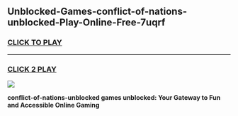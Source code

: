 
## Unblocked-Games-conflict-of-nations-unblocked-Play-Online-Free-7uqrf
<h3>
<a href="https://premium76.site?title=conflict-of-nations-unblocked&ref=26A">CLICK TO PLAY</a></h3>
<hr>

<h3>
<a href="https://premium76.site?title=conflict-of-nations-unblocked&ref=26A">CLICK 2 PLAY</a>
  
</h3>

<a href="https://premium76.site?title=conflict-of-nations-unblocked&ref=26A"><img src="https://clearcache.store/games.png"></a>


**conflict-of-nations-unblocked games unblocked: Your Gateway to Fun and Accessible Online Gaming**
